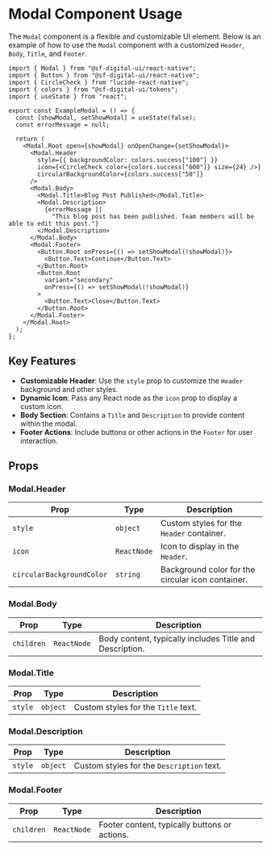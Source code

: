 # Modal Component Usage

The `Modal` component is a flexible and customizable UI element. Below is an example of how to use the `Modal` component with a customized `Header`, `Body`, `Title`, and `Footer`.

```tsx
import { Modal } from "@sf-digital-ui/react-native";
import { Button } from "@sf-digital-ui/react-native";
import { CircleCheck } from "lucide-react-native";
import { colors } from "@sf-digital-ui/tokens";
import { useState } from "react";

export const ExampleModal = () => {
  const [showModal, setShowModal] = useState(false);
  const errorMessage = null;

  return (
    <Modal.Root open={showModal} onOpenChange={setShowModal}>
      <Modal.Header
        style={{ backgroundColor: colors.success["100"] }}
        icon={<CircleCheck color={colors.success["600"]} size={24} />}
        circularBackgroundColor={colors.success["50"]}
      />
      <Modal.Body>
        <Modal.Title>Blog Post Published</Modal.Title>
        <Modal.Description>
          {errorMessage ||
            "This blog post has been published. Team members will be able to edit this post."}
        </Modal.Description>
      </Modal.Body>
      <Modal.Footer>
        <Button.Root onPress={() => setShowModal(!showModal)}>
          <Button.Text>Continue</Button.Text>
        </Button.Root>
        <Button.Root
          variant="secondary"
          onPress={() => setShowModal(!showModal)}
        >
          <Button.Text>Close</Button.Text>
        </Button.Root>
      </Modal.Footer>
    </Modal.Root>
  );
};
```

## Key Features

- **Customizable Header**: Use the `style` prop to customize the `Header` background and other styles.
- **Dynamic Icon**: Pass any React node as the `icon` prop to display a custom icon.
- **Body Section**: Contains a `Title` and `Description` to provide content within the modal.
- **Footer Actions**: Include buttons or other actions in the `Footer` for user interaction.

## Props

### Modal.Header

| Prop                      | Type        | Description                                       |
| ------------------------- | ----------- | ------------------------------------------------- |
| `style`                   | `object`    | Custom styles for the `Header` container.         |
| `icon`                    | `ReactNode` | Icon to display in the `Header`.                  |
| `circularBackgroundColor` | `string`    | Background color for the circular icon container. |

### Modal.Body

| Prop       | Type        | Description                                             |
| ---------- | ----------- | ------------------------------------------------------- |
| `children` | `ReactNode` | Body content, typically includes Title and Description. |

### Modal.Title

| Prop    | Type     | Description                         |
| ------- | -------- | ----------------------------------- |
| `style` | `object` | Custom styles for the `Title` text. |

### Modal.Description

| Prop    | Type     | Description                               |
| ------- | -------- | ----------------------------------------- |
| `style` | `object` | Custom styles for the `Description` text. |

### Modal.Footer

| Prop       | Type        | Description                                   |
| ---------- | ----------- | --------------------------------------------- |
| `children` | `ReactNode` | Footer content, typically buttons or actions. |
